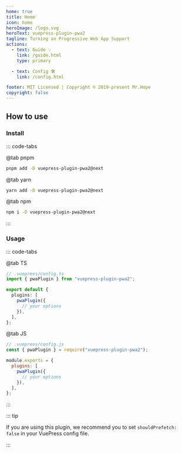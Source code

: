 ```yaml
---
home: true
title: Home
icon: home
heroImage: /logo.svg
heroText: vuepress-plugin-pwa2
tagline: Turning on Progressive Web App Support
actions:
  - text: Guide 💡
    link: /guide.html
    type: primary

  - text: Config 🛠
    link: /config.html

footer: MIT Licensed | Copyright © 2019-present Mr.Hope
copyright: false
---
```


## How to use

### Install

::: code-tabs

@tab pnpm

```bash
pnpm add -D vuepress-plugin-pwa2@next
```

@tab yarn

```bash
yarn add -D vuepress-plugin-pwa2@next
```

@tab npm

```bash
npm i -D vuepress-plugin-pwa2@next
```

:::

### Usage

::: code-tabs

@tab TS

```ts
// .vuepress/config.ts
import { pwaPlugin } from "vuepress-plugin-pwa2";

export default {
  plugins: [
    pwaPlugin({
      // your options
    }),
  ],
};
```

@tab JS

```js
// .vuepress/config.js
const { pwaPlugin } = require("vuepress-plugin-pwa2");

module.exports = {
  plugins: [
    pwaPlugin({
      // your options
    }),
  ],
};
```

:::

::: tip

If you are using this plugin, we recommend you to set `shouldPrefetch: false` in your VuePress config file.

:::
